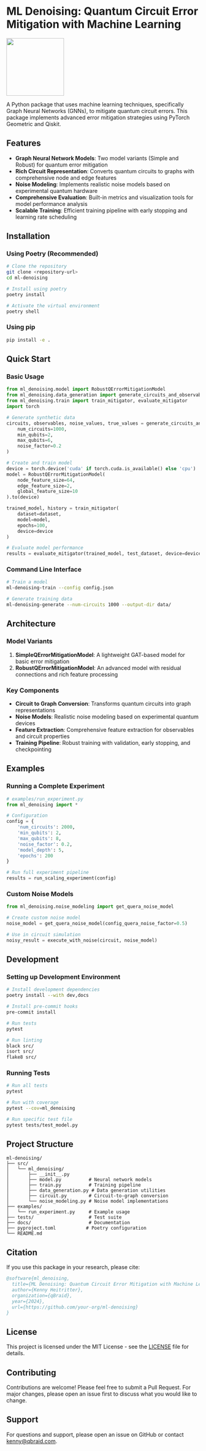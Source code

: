# ML Denoising: Quantum Circuit Error Mitigation with Machine Learning

[<img src="https://qbraid-static.s3.amazonaws.com/logos/Launch_on_qBraid_white.png" width="150">](https://account.qbraid.com?gitHubUrl=https://github.com/qBraid/ai4quantum.git&utm_source=github&redirectUrl=./ml-denoising/README.md)


A Python package that uses machine learning techniques, specifically Graph Neural Networks (GNNs), to mitigate quantum circuit errors. This package implements advanced error mitigation strategies using PyTorch Geometric and Qiskit.

## Features

- **Graph Neural Network Models**: Two model variants (Simple and Robust) for quantum error mitigation
- **Rich Circuit Representation**: Converts quantum circuits to graphs with comprehensive node and edge features
- **Noise Modeling**: Implements realistic noise models based on experimental quantum hardware
- **Comprehensive Evaluation**: Built-in metrics and visualization tools for model performance analysis
- **Scalable Training**: Efficient training pipeline with early stopping and learning rate scheduling

## Installation

### Using Poetry (Recommended)

```bash
# Clone the repository
git clone <repository-url>
cd ml-denoising

# Install using poetry
poetry install

# Activate the virtual environment
poetry shell
```

### Using pip

```bash
pip install -e .
```

## Quick Start

### Basic Usage

```python
from ml_denoising.model import RobustQErrorMitigationModel
from ml_denoising.data_generation import generate_circuits_and_observables
from ml_denoising.train import train_mitigator, evaluate_mitigator
import torch

# Generate synthetic data
circuits, observables, noise_values, true_values = generate_circuits_and_observables(
    num_circuits=1000,
    min_qubits=2,
    max_qubits=6,
    noise_factor=0.2
)

# Create and train model
device = torch.device('cuda' if torch.cuda.is_available() else 'cpu')
model = RobustQErrorMitigationModel(
    node_feature_size=64,
    edge_feature_size=2,
    global_feature_size=10
).to(device)

trained_model, history = train_mitigator(
    dataset=dataset,
    model=model,
    epochs=100,
    device=device
)

# Evaluate model performance
results = evaluate_mitigator(trained_model, test_dataset, device=device)
```

### Command Line Interface

```bash
# Train a model
ml-denoising-train --config config.json

# Generate training data
ml-denoising-generate --num-circuits 1000 --output-dir data/
```

## Architecture

### Model Variants

1. **SimpleQErrorMitigationModel**: A lightweight GAT-based model for basic error mitigation
2. **RobustQErrorMitigationModel**: An advanced model with residual connections and rich feature processing

### Key Components

- **Circuit to Graph Conversion**: Transforms quantum circuits into graph representations
- **Noise Models**: Realistic noise modeling based on experimental quantum devices
- **Feature Extraction**: Comprehensive feature extraction for observables and circuit properties
- **Training Pipeline**: Robust training with validation, early stopping, and checkpointing

## Examples

### Running a Complete Experiment

```python
# examples/run_experiment.py
from ml_denoising import *

# Configuration
config = {
    'num_circuits': 2000,
    'min_qubits': 2,
    'max_qubits': 8,
    'noise_factor': 0.2,
    'model_depth': 5,
    'epochs': 200
}

# Run full experiment pipeline
results = run_scaling_experiment(config)
```

### Custom Noise Models

```python
from ml_denoising.noise_modeling import get_quera_noise_model

# Create custom noise model
noise_model = get_quera_noise_model(config_quera_noise_factor=0.5)

# Use in circuit simulation
noisy_result = execute_with_noise(circuit, noise_model)
```

## Development

### Setting up Development Environment

```bash
# Install development dependencies
poetry install --with dev,docs

# Install pre-commit hooks
pre-commit install

# Run tests
pytest

# Run linting
black src/
isort src/
flake8 src/
```

### Running Tests

```bash
# Run all tests
pytest

# Run with coverage
pytest --cov=ml_denoising

# Run specific test file
pytest tests/test_model.py
```

## Project Structure

```
ml-denoising/
├── src/
│   └── ml_denoising/
│       ├── __init__.py
│       ├── model.py          # Neural network models
│       ├── train.py          # Training pipeline
│       ├── data_generation.py # Data generation utilities
│       ├── circuit.py        # Circuit-to-graph conversion
│       └── noise_modeling.py # Noise model implementations
├── examples/
│   └── run_experiment.py     # Example usage
├── tests/                    # Test suite
├── docs/                     # Documentation
├── pyproject.toml           # Poetry configuration
└── README.md
```

## Citation

If you use this package in your research, please cite:

```bibtex
@software{ml_denoising,
  title={ML Denoising: Quantum Circuit Error Mitigation with Machine Learning},
  author={Kenny Heitritter},
  organization={qBraid},
  year={2024},
  url={https://github.com/your-org/ml-denoising}
}
```

## License

This project is licensed under the MIT License - see the [LICENSE](LICENSE) file for details.

## Contributing

Contributions are welcome! Please feel free to submit a Pull Request. For major changes, please open an issue first to discuss what you would like to change.

## Support

For questions and support, please open an issue on GitHub or contact [kenny@qbraid.com](mailto:kenny@qbraid.com). 
